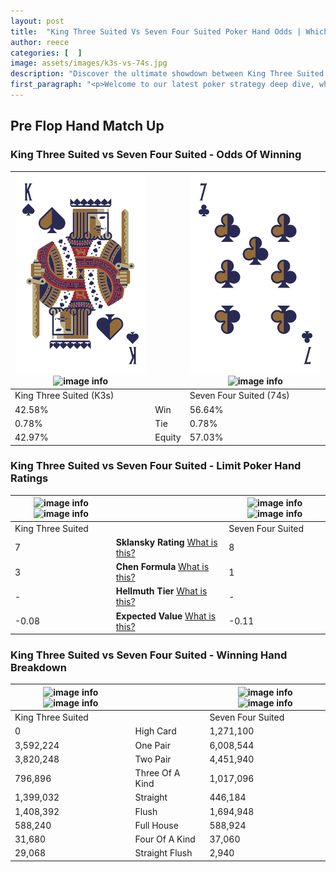 ```yaml
---
layout: post
title:  "King Three Suited Vs Seven Four Suited Poker Hand Odds | Which Is The Better Hand In Poker? A Complete Guide"
author: reece
categories: [  ]
image: assets/images/k3s-vs-74s.jpg
description: "Discover the ultimate showdown between King Three Suited and Seven Four Suited in poker! Uncover the odds, strategies, and scenarios where one hand triumphs over the other. Get ready to up your poker game with this thrilling analysis."
first_paragraph: "<p>Welcome to our latest poker strategy deep dive, where we're pitting two distinct hands against each other in a high-stakes showdown: King Three Suited vs Seven Four Suited.</p><p>In the dynamic world of poker, every decision counts, and knowing which hand holds the upper hand is key to your success at the table.</p><p>In this article, we'll dissect these two hands, explore the scenarios where one dominates the other, and equip you with the knowledge to make strategic choices that can tip the odds in your favor.</p><p>Get ready to unravel the intriguing dynamics of these poker hands and elevate your game to new heights.</p>"
---
```




[comment]: # (sp0)

## Pre Flop Hand Match Up

<div class="table hand-ratings" markdown="1"> 



### King Three Suited vs Seven Four Suited - Odds Of Winning


    
| ![image info](assets/images/hand1/k.png) ![image info](assets/images/hand1/3s.png) |  | ![image info](assets/images/hand2/7.png) ![image info](assets/images/hand2/4s.png) |
| -------- | -------- | -------- |
| King Three Suited (K3s) |  | Seven Four Suited (74s) |
| 42.58% | Win | 56.64% |
| 0.78% | Tie | 0.78% |
| 42.97% | Equity | 57.03% |




[comment]: # (sp1)



### King Three Suited vs Seven Four Suited - Limit Poker Hand Ratings


    
| ![image info](https://www.riverpairs.com/assets/images/hand1/k.png) ![image info](https://www.riverpairs.com/assets/images/hand1/3s.png) |  | ![image info](https://www.riverpairs.com/assets/images/hand2/7.png) ![image info](https://www.riverpairs.com/assets/images/hand2/4s.png) |
| -------- | -------- | -------- |
| King Three Suited |  | Seven Four Suited |
| 7 | **Sklansky Rating** [What is this?](/sklansky-rating-explained) | 8 |
| 3 | **Chen Formula** [What is this?](/chen-formula-explained) | 1 |
| - | **Hellmuth Tier** [What is this?](/Hellmuth-tier-explained) | - |
| -0.08 | **Expected Value** [What is this?](/expected-value-explained) | -0.11 |




[comment]: # (sp2)



### King Three Suited vs Seven Four Suited - Winning Hand Breakdown


    
| ![image info](https://www.riverpairs.com/assets/images/hand1/k.png) ![image info](https://www.riverpairs.com/assets/images/hand1/3s.png) |  | ![image info](https://www.riverpairs.com/assets/images/hand2/7.png) ![image info](https://www.riverpairs.com/assets/images/hand2/4s.png) |
| -------- | -------- | -------- |
| King Three Suited |  | Seven Four Suited |
| 0 | High Card | 1,271,100 |
| 3,592,224 | One Pair | 6,008,544 |
| 3,820,248 | Two Pair | 4,451,940 |
| 796,896 | Three Of A Kind | 1,017,096 |
| 1,399,032 | Straight | 446,184 |
| 1,408,392 | Flush | 1,694,948 |
| 588,240 | Full House | 588,924 |
| 31,680 | Four Of A Kind | 37,060 |
| 29,068 | Straight Flush | 2,940 |




[comment]: # (sp3)



</div>

[comment]: # (sp4)



[comment]: # (sp5)

